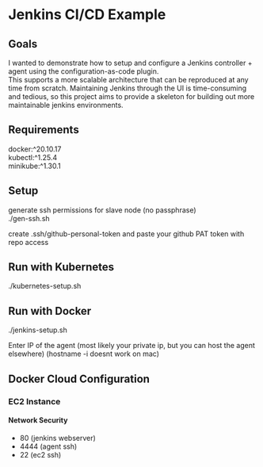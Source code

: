 # Jenkins CI/CD Example     

## Goals
I wanted to demonstrate how to setup and configure a Jenkins controller + agent using the configuration-as-code plugin.     
This supports a more scalable architecture that can be reproduced at any time from scratch.
Maintaining Jenkins through the UI is time-consuming and tedious, so this project aims to provide a skeleton for building out more maintainable jenkins environments.

## Requirements
docker:^20.10.17    
kubectl:^1.25.4    
minikube:^1.30.1    
    
## Setup 
generate ssh permissions for slave node (no passphrase)     
./gen-ssh.sh  
  
create .ssh/github-personal-token and paste your github PAT token with repo access    
  
## Run with Kubernetes
./kubernetes-setup.sh

## Run with Docker
./jenkins-setup.sh  

Enter IP of the agent (most likely your private ip, but you can host the agent elsewhere) (hostname -i doesnt work on mac)

## Docker Cloud Configuration

### EC2 Instance 

#### Network Security
* 80 (jenkins webserver)
* 4444 (agent ssh)
* 22 (ec2 ssh)
